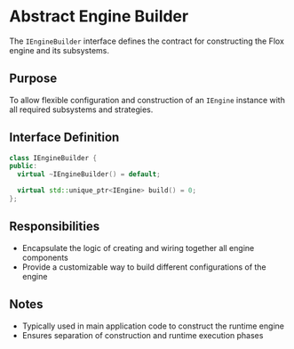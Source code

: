 # Abstract Engine Builder

The `IEngineBuilder` interface defines the contract for constructing the Flox engine and its subsystems.

## Purpose

To allow flexible configuration and construction of an `IEngine` instance with all required subsystems and strategies.

## Interface Definition

```cpp
class IEngineBuilder {
public:
  virtual ~IEngineBuilder() = default;

  virtual std::unique_ptr<IEngine> build() = 0;
};
```

## Responsibilities

- Encapsulate the logic of creating and wiring together all engine components
- Provide a customizable way to build different configurations of the engine

## Notes

- Typically used in main application code to construct the runtime engine
- Ensures separation of construction and runtime execution phases